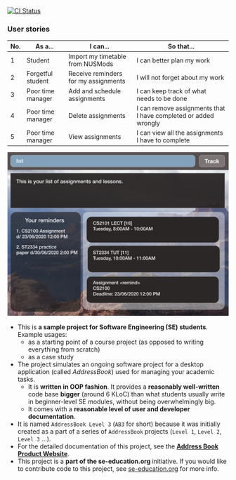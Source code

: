 [![CI Status](https://github.com/se-edu/addressbook-level3/workflows/Java%20CI/badge.svg)](https://github.com/se-edu/addressbook-level3/actions)

### User stories
| No. | As a...           | I can...                             | So that...                                                       |
|-----|-------------------|--------------------------------------|------------------------------------------------------------------|
| 1   | Student           | Import my timetable from NUSMods     | I can better plan my work                                        |
| 2   | Forgetful student | Receive reminders for my assignments | I will not forget about my work                                  |
| 3   | Poor time manager | Add and schedule assignments         | I can keep track of what needs  to be done                       |
| 4   | Poor time manager | Delete assignments                   | I can remove assignments that I have completed  or added wrongly |
| 5   | Poor time manager | View assignments                     | I can view all the assignments I have to complete                |

![Ui](docs/images/Ui.png)

* This is **a sample project for Software Engineering (SE) students**.<br>
  Example usages:
  * as a starting point of a course project (as opposed to writing everything from scratch)
  * as a case study
* The project simulates an ongoing software project for a desktop application (called _AddressBook_) used for managing your academic tasks.
  * It is **written in OOP fashion**. It provides a **reasonably well-written** code base **bigger** (around 6 KLoC) than what students usually write in beginner-level SE modules, without being overwhelmingly big.
  * It comes with a **reasonable level of user and developer documentation**.
* It is named `AddressBook Level 3` (`AB3` for short) because it was initially created as a part of a series of `AddressBook` projects (`Level 1`, `Level 2`, `Level 3` ...).
* For the detailed documentation of this project, see the **[Address Book Product Website](https://se-education.org/addressbook-level3)**.
* This project is a **part of the se-education.org** initiative. If you would like to contribute code to this project, see [se-education.org](https://se-education.org#https://se-education.org/#contributing) for more info.
